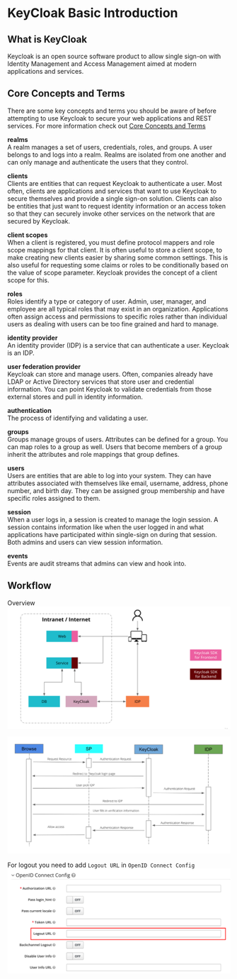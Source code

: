 # KeyCloak Basic Introduction

## What is KeyCloak

Keycloak is an open source software product to allow single sign-on with Identity Management and Access Management aimed at modern applications and services.

## Core Concepts and Terms

There are some key concepts and terms you should be aware of before attempting to use Keycloak to secure your web applications and REST services. For more information check out [Core Concepts and Terms
](https://www.keycloak.org/docs/latest/server_admin/index.html#core-concepts-and-terms)

**realms**\
A realm manages a set of users, credentials, roles, and groups. A user belongs to and logs into a realm. Realms are isolated from one another and can only manage and authenticate the users that they control.

**clients**\
Clients are entities that can request Keycloak to authenticate a user. Most often, clients are applications and services that want to use Keycloak to secure themselves and provide a single sign-on solution. Clients can also be entities that just want to request identity information or an access token so that they can securely invoke other services on the network that are secured by Keycloak.

**client scopes**\
When a client is registered, you must define protocol mappers and role scope mappings for that client. It is often useful to store a client scope, to make creating new clients easier by sharing some common settings. This is also useful for requesting some claims or roles to be conditionally based on the value of scope parameter. Keycloak provides the concept of a client scope for this.

**roles**\
Roles identify a type or category of user. Admin, user, manager, and employee are all typical roles that may exist in an organization. Applications often assign access and permissions to specific roles rather than individual users as dealing with users can be too fine grained and hard to manage.

**identity provider**\
An identity provider (IDP) is a service that can authenticate a user. Keycloak is an IDP.

**user federation provider**\
Keycloak can store and manage users. Often, companies already have LDAP or Active Directory services that store user and credential information. You can point Keycloak to validate credentials from those external stores and pull in identity information.

**authentication**\
The process of identifying and validating a user.

**groups**\
Groups manage groups of users. Attributes can be defined for a group. You can map roles to a group as well. Users that become members of a group inherit the attributes and role mappings that group defines.

**users**\
Users are entities that are able to log into your system. They can have attributes associated with themselves like email, username, address, phone number, and birth day. They can be assigned group membership and have specific roles assigned to them.

**session**\
When a user logs in, a session is created to manage the login session. A session contains information like when the user logged in and what applications have participated within single-sign on during that session. Both admins and users can view session information.

**events**\
Events are audit streams that admins can view and hook into.

## Workflow

Overview\
![Keycloak Overview](/images/keycloak_overview.png)

![Login Flow](/images/login_flow.png)

For logout you need to add `Logout URL` in `OpenID Connect Config`\
![Logout Config](/images/logout_config.png)
